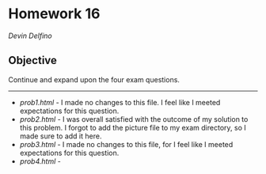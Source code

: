 Homework 16
===========
*Devin Delfino*

Objective
------
Continue and expand upon the four exam questions.

----------
* *prob1.html* - I made no changes to this file. I feel like I meeted expectations for this question.
* *prob2.html* - I was overall satisfied with the outcome of my solution to this problem. I forgot to add the picture file to my exam directory, so I made sure to add it here.
* *prob3.html* - I made no changes to this file, for I feel like I meeted expectations for this question.
* *prob4.html* -
